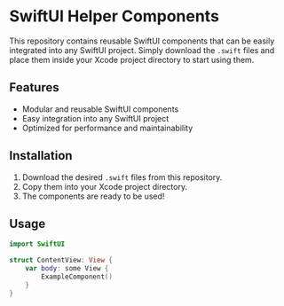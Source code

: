 # SwiftUI Helper Components

This repository contains reusable SwiftUI components that can be easily integrated into any SwiftUI project. Simply download the `.swift` files and place them inside your Xcode project directory to start using them.

## Features
- Modular and reusable SwiftUI components
- Easy integration into any SwiftUI project
- Optimized for performance and maintainability

## Installation
1. Download the desired `.swift` files from this repository.
2. Copy them into your Xcode project directory.
3. The components are ready to be used!

## Usage
```swift
import SwiftUI

struct ContentView: View {
    var body: some View {
        ExampleComponent()
    }
}
```
